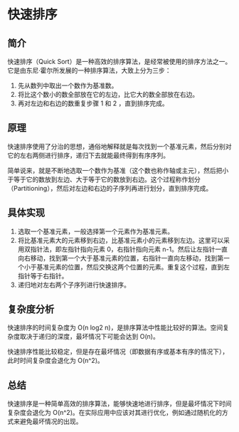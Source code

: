 # 快速排序
## 简介
快速排序（Quick Sort）是一种高效的排序算法，是经常被使用的排序方法之一。它是由东尼·霍尔所发展的一种排序算法，大致上分为三步：

1. 先从数列中取出一个数作为基准数。
2. 将比这个数小的数全部放在它的左边，比它大的数全部放在右边。
3. 再对左边和右边的数重复步骤 1 和 2 ，直到排序完成。

## 原理
快速排序使用了分治的思想，通俗地解释就是每次找到一个基准元素，然后分别对它的左右两侧进行排序，递归下去就能最终得到有序序列。

简单说来，就是不断地选取一个数作为基准（这个数也称作轴或主元），然后把小于等于它的数放到左边、大于等于它的数放到右边。这个过程称作划分（Partitioning），然后对左边和右边的子序列再进行划分，直到排序完成。

## 具体实现
1. 选取一个基准元素，一般选择第一个元素作为基准元素。
2. 将比基准元素大的元素移到右边，比基准元素小的元素移到左边。这里可以采用双指针法，即左指针指向元素 0，右指针指向元素 n-1。然后让左指针一直向右移动，找到第一个大于基准元素的位置，右指针一直向左移动，找到第一个小于基准元素的位置，然后交换这两个位置的元素。重复这个过程，直到左指针等于右指针。
3. 递归地对左右两个子序列进行快速排序。

## 复杂度分析
快速排序的时间复杂度为 O(n log2 n)，是排序算法中性能比较好的算法。空间复杂度取决于递归的深度，最坏情况下可能会达到 O(n)。

快速排序性能比较稳定，但是存在最坏情况（即数据有序或基本有序的情况下），此时时间复杂度会退化为 O(n^2)。

## 总结
快速排序是一种简单高效的排序算法，能够快速地进行排序，但是最坏情况下时间复杂度会退化为 O(n^2)。在实际应用中应该对其进行优化，例如通过随机化的方式来避免最坏情况的出现。